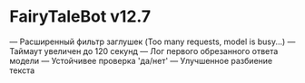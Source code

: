 # FairyTaleBot v12.7

— Расширенный фильтр заглушек (Too many requests, model is busy...)
— Таймаут увеличен до 120 секунд
— Лог первого обрезанного ответа модели
— Устойчивее проверка 'да/нет'
— Улучшенное разбиение текста
